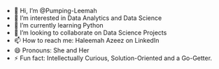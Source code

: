 - 👋 Hi, I’m @Pumping-Leemah
- 👀 I’m interested in Data Analytics and Data Science
- 🌱 I’m currently learning Python
- 💞️ I’m looking to collaborate on Data Science Projects
- 📫 How to reach me: Haleemah Azeez on LinkedIn
- 😄 Pronouns: She and Her
- ⚡ Fun fact: Intellectually Curious, Solution-Oriented and a Go-Getter.

<!---
Pumping-Leemah/Pumping-Leemah is a ✨ special ✨ repository because its `README.md` (this file) appears on your GitHub profile.
You can click the Preview link to take a look at your changes.
--->
